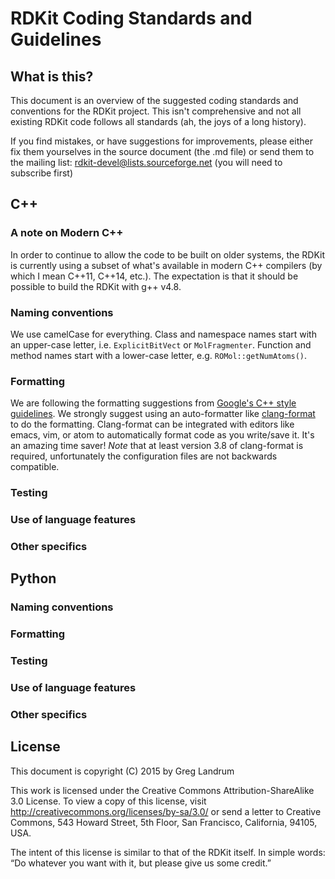 # RDKit Coding Standards and Guidelines

## What is this?

This document is an overview of the suggested coding standards and conventions for the RDKit project. This isn't comprehensive and not all existing RDKit code follows all standards (ah, the joys of a long history).

If you find mistakes, or have suggestions for improvements, please either fix them yourselves in the source document (the .md file) or send them to the mailing list: <rdkit-devel@lists.sourceforge.net> (you will need to subscribe first)

## C++

### A note on Modern C++

In order to continue to allow the code to be built on older systems, the RDKit is currently using a subset of what's available in modern C++ compilers (by which I mean C++11, C++14, etc.). The expectation is that it should be possible to build the RDKit with g++ v4.8.

### Naming conventions

We use camelCase for everything.
Class and namespace names start with an upper-case letter, i.e. `ExplicitBitVect` or `MolFragmenter`.
Function and method names start with a lower-case letter, e.g. `ROMol::getNumAtoms()`.

### Formatting

We are following the formatting suggestions from [Google's C++ style guidelines](https://google.github.io/styleguide/cppguide.html). We strongly suggest using an auto-formatter like [clang-format](http://clang.llvm.org/docs/ClangFormat.html) to do the formatting. Clang-format can be integrated with editors like emacs, vim, or atom to automatically format code as you write/save it. It's an amazing time saver! *Note* that at least version 3.8 of clang-format is required, unfortunately the configuration files are not backwards compatible.

### Testing

### Use of language features

### Other specifics


## Python

### Naming conventions

### Formatting

### Testing

### Use of language features

### Other specifics


## License

This document is copyright (C) 2015 by Greg Landrum

This work is licensed under the Creative Commons Attribution-ShareAlike 3.0 License. To view a copy of this license, visit <http://creativecommons.org/licenses/by-sa/3.0/> or send a letter to Creative Commons, 543 Howard Street, 5th Floor, San Francisco, California, 94105, USA.

The intent of this license is similar to that of the RDKit itself. In simple words: “Do whatever you want with it, but please give us some credit.”
